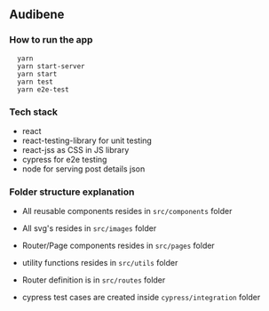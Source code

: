 ## Audibene 

### How to run the app

```
  yarn
  yarn start-server
  yarn start
  yarn test
  yarn e2e-test
```

### Tech stack

- react
- react-testing-library for unit testing
- react-jss as CSS in JS library
- cypress for e2e testing
- node for serving post details json


### Folder structure explanation

- All reusable components resides in `src/components` folder
- All svg's resides in `src/images` folder
- Router/Page components resides in `src/pages` folder
- utility functions resides in `src/utils` folder
- Router definition is in `src/routes` folder

- cypress test cases are created inside `cypress/integration` folder
